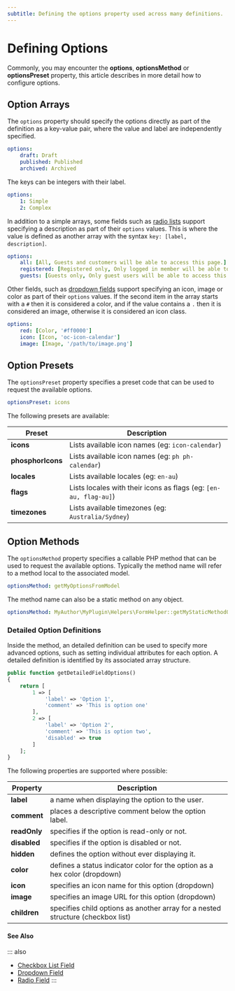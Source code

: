 ```yaml
---
subtitle: Defining the options property used across many definitions.
---
```

# Defining Options

Commonly, you may encounter the **options**, **optionsMethod** or **optionsPreset** property, this article describes in more detail how to configure options.

## Option Arrays

The `options` property should specify the options directly as part of the definition as a key-value pair, where the value and label are independently specified.

```yaml
options:
    draft: Draft
    published: Published
    archived: Archived
```

The keys can be integers with their label.

```yaml
options:
    1: Simple
    2: Complex
```

In addition to a simple arrays, some fields such as [radio lists](./form/field-radio.md) support specifying a description as part of their `options` values. This is where the value is defined as another array with the syntax `key: [label, description]`.

```yaml
options:
    all: [All, Guests and customers will be able to access this page.]
    registered: [Registered only, Only logged in member will be able to access this page.]
    guests: [Guests only, Only guest users will be able to access this page.]
```

Other fields, such as [dropdown fields](./form/field-dropdown.md) support specifying an icon, image or color as part of their `options` values. If the second item in the array starts with a `#` then it is considered a color, and if the value contains a `.` then it is considered an image, otherwise it is considered an icon class.

```yaml
options:
    red: [Color, '#ff0000']
    icon: [Icon, 'oc-icon-calendar']
    image: [Image, '/path/to/image.png']
```

## Option Presets

The `optionsPreset` property specifies a preset code that can be used to request the available options.

```yaml
optionsPreset: icons
```

The following presets are available:

Preset | Description
------ | -----------
**icons** | Lists available icon names (eg: `icon-calendar`)
**phosphorIcons** | Lists available icon names (eg: `ph ph-calendar`)
**locales** | Lists available locales (eg: `en-au`)
**flags** | Lists locales with their icons as flags (eg: `[en-au, flag-au]`)
**timezones** | Lists available timezones (eg: `Australia/Sydney`)

## Option Methods

The `optionsMethod` property specifies a callable PHP method that can be used to request the available options. Typically the method name will refer to a method local to the associated model.

```yaml
optionsMethod: getMyOptionsFromModel
```

The method name can also be a static method on any object.

```yaml
optionsMethod: MyAuthor\MyPlugin\Helpers\FormHelper::getMyStaticMethodOptions
```

### Detailed Option Definitions

Inside the method, an detailed definition can be used to specify more advanced options, such as setting individual attributes for each option. A detailed definition is identified by its associated array structure.

```php
public function getDetailedFieldOptions()
{
    return [
        1 => [
            'label' => 'Option 1',
            'comment' => 'This is option one'
        ],
        2 => [
            'label' => 'Option 2',
            'comment' => 'This is option two',
            'disabled' => true
        ]
    ];
}
```

The following properties are supported where possible:

Property | Description
------------- | -------------
**label** | a name when displaying the option to the user.
**comment** | places a descriptive comment below the option label.
**readOnly** | specifies if the option is read-only or not.
**disabled** | specifies if the option is disabled or not.
**hidden** | defines the option without ever displaying it.
**color** | defines a status indicator color for the option as a hex color (dropdown)
**icon** | specifies an icon name for this option (dropdown)
**image** | specifies an image URL for this option (dropdown)
**children** | specifies child options as another array for a nested structure (checkbox list)

#### See Also

::: also
* [Checkbox List Field](./form/field-checkboxlist.md)
* [Dropdown Field](./form/field-dropdown.md)
* [Radio Field](./form/field-radio.md)
:::
